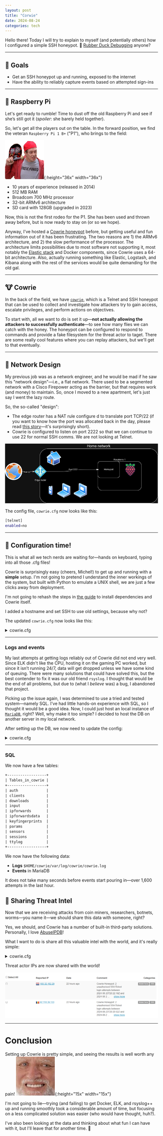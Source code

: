 ```yaml
---
layout: post
title: "Corwie"
date: 2024-08-24
categories: tech
---
```


Hello there! Today I will try to explain to myself (and potentially others) how I configured a simple SSH honeypot. :honey_pot:
[Rubber Duck Debugging](https://rubberduckdebugging.com/) anyone?

---

## :checkered_flag: Goals

- Get an SSH honeypot up and running, exposed to the internet
- Have the ability to reliably capture events based on attempted sign-ins

---

## :cherries: Raspberry Pi

Let's get ready to rumble! Time to dust off the old Raspberry Pi and see if she’s still got it (*spoiler*: she barely held together).

So, let's get all the players out on the table. In the forward position, we find the veteran `Raspberry Pi 1 B+` ("P1"), who brings to the field:

![kids](../images/fellow_kids.png){:height="36x" width="36x"}

- 10 years of experience (released in 2014)
- 512 MB RAM
- Broadcom 700 MHz processor
- 32-bit ARMv6 architecture
- SD card with 128GB (upgraded in 2023)

Now, this is not the first rodeo for the P1. She has been used and thrown away before, but is now ready to stay on (or so we hope).

Anyway, I've hosted a [Cowrie honeypot](https://cowrie.readthedocs.io/en/latest/) before, but getting useful and fun information out of it has been frustrating. The two reasons are 1) the ARMv6 architecture, and 2) the slow performance of the processor. The architecture limits possibilities due to most software not supporting it, most notably the [Elastic stack](https://github.com/vrince/arm-beats) and Docker components, since Cowrie uses a 64-bit architecture. Also, actually running something like Elastic, Logstash, and Kibana along with the rest of the services would be quite demanding for the old gal.

---

## :cow: Cowrie

In the back of the field, we have [`cowrie`](http://github.com/cowrie/cowrie/), which is a Telnet and SSH honeypot that can be used to collect and investigate how attackers try to gain access, escalate privileges, and perform actions on objectives.

To start with, all we want to do is set it up—**not actually allowing the attackers to successfully authenticate**—to see how many flies we can catch with the honey. The honeypot can be configured to respond to commands and provide a fake filesystem for the threat actor to taget. There are some really cool features where you can replay attackers, but we'll get to that eventually.

---

## :satellite: Network Design

My previous job was as a network engineer, and he would be mad if he saw this "network design"—i.e., a flat network. There used to be a segmented network with a Cisco Firepower acting as the barrier, but that requires work (and money) to maintain. So, once I moved to a new apartment, let's just say I went the lazy route.

So, the so-called "design":
- The edge router has a NAT rule configure d to translate port TCP/22 (if you want to know how the port was allocated back in the day, please read [this story](https://www.ssh.com/academy/ssh/port)—it's surprisingly short).
- Cowrie is configured to listen on port 2222 so that we can continue to use 22 for normal SSH comms. We are not looking at Telnet.

![network](../images/cowrie/traffic_flow_start.drawio.png)


The config file, `cowrie.cfg` now looks like this:
```sh
[telnet]
enabled=no
```

---

## :wrench: Configuration time!

This is what all we tech nerds are waiting for—hands on keyboard, typing into all those .cfg files!

Cowrie is surprisingly easy (cheers, Michel!) to get up and running with a **simple** setup. I'm not going to pretend I understand the inner workings of the system, but built with Python to emulate a UNIX shell, we are just a few clicks away from deployment.

I'm not going to rehash the steps in [the guide](https://cowrie.readthedocs.io/en/latest/INSTALL.html#) to install dependencies and Cowrie itself.

I added a hostname and set SSH to use old settings, because why not?

The updated `cowrie.cfg` now looks like this:

<details>

<summary>cowrie.cfg</summary>

```sh
[telnet]
enabled=no

[ssh]
ciphers = 3des-cbc,aes128-ctr
macs = hmac-md5,hmac-sha1
version = SSH-2.0-OpenSSH_6.0
public_key_auth = ssh-rsa,ssh-dss


[honeypot]
hostname=osl-centralstation-003
```

</details>

---

### Logs and events 

My last attempts at getting logs reliably out of Cowrie did not end very well. Since ELK didn't like the CPU, hosting it on the gaming PC worked, but since it isn’t running 24/7, data will get dropped unless we have some kind of queuing. There were many solutions that could have solved this, but the best contender to fix it was our old friend `rsyslog`. I thought that would be the end of all problems, but due to (what I *believe* was) a bug, I abandoned that project.

Picking up the issue again, I was determined to use a tried and tested system—namely SQL. I've had little hands-on experience with SQL, so I thought it would be a good idea. Now, I could just host an local instance of [`MariaDB`](https://mariadb.org/), right? Well, why make it too simple? I decided to host the DB on another server in my local network.

After setting up the DB, we now need to update the config:


<details>

<summary>cowrie.cfg</summary>

```sh
[telnet]
enabled=no

[ssh]
ciphers = 3des-cbc,aes128-ctr
macs = hmac-md5,hmac-sha1
version = SSH-2.0-OpenSSH_6.0
public_key_auth = ssh-rsa,ssh-dss

[honeypot]
hostname=osl-centralstation-003

[output_mysql]
host = LOCAL_IP
database = cowrie
username = cowrie
password = PASSWORD
port = 3306
debug = false
enabled = true
```

</details>

---

### SQL

We now have a few tables:

```txt
+------------------+
| Tables_in_cowrie |
+------------------+
| auth             |
| clients          |
| downloads        |
| input            |
| ipforwards       |
| ipforwardsdata   |
| keyfingerprints  |
| params           |
| sensors          |
| sessions         |
| ttylog           |
+------------------+
```

We now have the following data:
- **Logs** `$HOME/cowrie/var/log/cowrie/cowrie.log`
- **Events** in MariaDB

It does not take many seconds before events start pouring in—over 1,600 attempts in the last hour.

## :gift: Sharing Threat Intel

Now that we are receiving attacks from coin miners, researchers, botnets, worms—you name it—we should share this data with someone, right?

Yes, we should, and Cowrie has a number of built-in third-party solutions. Personally, I love [AbuseIPDB](https://www.abuseipdb.com/)!

What I want to do is share all this valuable intel with the world, and it's really simple:


<details>

<summary>cowrie.cfg</summary>

```sh
[telnet]
enabled=no

[ssh]
ciphers = 3des-cbc,aes128-ctr
macs = hmac-md5,hmac-sha1
version = SSH-2.0-OpenSSH_6.0
public_key_auth = ssh-rsa,ssh-dss

[honeypot]
hostname=osl-centralstation-003

[output_mysql]
host = LOCAL_IP
database = cowrie
username = cowrie
password = PASSWORD
port = 3306
debug = false
enabled = true

[output_abuseipdb]
enabled = True
api_key = API_KEY
rereport_after = 24
#tolerance_window is in minutes
tolerance_window = 120
tolerance_attempts = 2
# WARNING: A binary file is read from this directory on start-up. Do not
# change unless you understand the security implications!
dump_path = ${honeypot:state_path}/abuseipdb

```

</details>


Threat actor IPs are now shared with the world!

![abuseipdb](../images/cowrie/abuseipdb.png)

---

# Conclusion

Setting up Cowrie is pretty simple, and seeing the results is well worth any pain! ![kids](../images/hidethepain.jpg){:height="15x" width="15x"}

I'm not going to lie—trying (and failing) to get Docker, ELK, and rsyslog++ up and running smoothly took a considerable amount of time, but focusing on a less complicated solution was easier (who would have thought, huh?).

I've also been looking at the data and thinking about what fun I can have with it, but I'll leave that for another time. :wave: